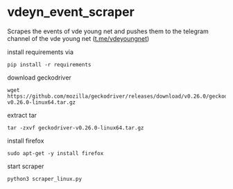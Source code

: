 # vdeyn_event_scraper
Scrapes the events of vde young net and pushes them to the telegram channel of the vde young net (<a href='https://t.me/vdeyoungnet'>t.me/vdeyoungnet</a>)

install requirements via 

    pip install -r requirements
    
download geckodriver

    wget https://github.com/mozilla/geckodriver/releases/download/v0.26.0/geckodriver-v0.26.0-linux64.tar.gz
    
extract tar

    tar -zxvf geckodriver-v0.26.0-linux64.tar.gz

install firefox

    sudo apt-get -y install firefox

start scraper

    python3 scraper_linux.py
